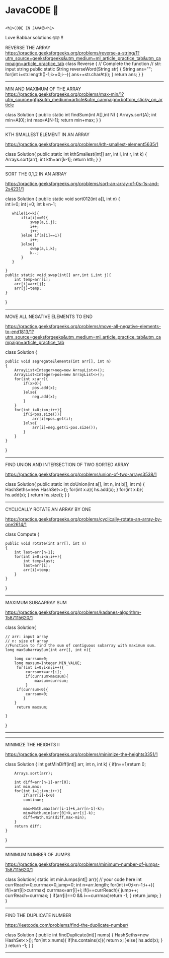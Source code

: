 # JavaCODE 🥀

                                                                      <h1>CODE IN JAVA😉<h1>

Love Babbar solutions 🤓🤓  !! 



REVERSE THE ARRAY
https://practice.geeksforgeeks.org/problems/reverse-a-string/1?utm_source=geeksforgeeks&utm_medium=ml_article_practice_tab&utm_campaign=article_practice_tab
class Reverse
{ 
    // Complete the function
    // str: input  string
    public static String reverseWord(String str)
    {
        String ans="";
        for(int i=str.length()-1;i>=0;i--){
            ans+=str.charAt(i);
        }
        return ans;
   }
}

-----------------------------------------------------------------------------------------------------------------------------------------------------------------------------------

MIN AND MAXIMUM OF THE ARRAY
https://practice.geeksforgeeks.org/problems/max-min/1?utm_source=gfg&utm_medium=article&utm_campaign=bottom_sticky_on_article 

class Solution
{ 
    public static int findSum(int A[],int N) 
    {
       Arrays.sort(A);
       int min=A[0];
       int max=A[N-1];
       return min+max;
    }
}

-----------------------------------------------------------------------------------------------------------------------------------------------------------------------------

KTH SMALLEST ELEMENT IN AN ARRAY

https://practice.geeksforgeeks.org/problems/kth-smallest-element5635/1

class Solution{
    public static int kthSmallest(int[] arr, int l, int r, int k) 
    { 
        Arrays.sort(arr);
        int kth=arr[k-1];
        return kth;
    } 
}



------------------------------------------------------------------------------------------------------------------------------------------------------------------------------------

SORT THE 0,1,2 IN AN ARRAY

https://practice.geeksforgeeks.org/problems/sort-an-array-of-0s-1s-and-2s4231/1

class Solution
{
    public static void sort012(int a[], int n)
    {   
       int i=0;
       int j=0;
       int k=n-1;
       
       while(i<=k){
           if(a[i]==0){
               swap(a,i,j);
               i++;
               j++;
           }else if(a[i]==1){
               i++;
           }else{
               swap(a,i,k);
               k--;
           }
       }
       
    }
    public static void swap(int[] arr,int i,int j){
        int temp=arr[i];
        arr[i]=arr[j];
        arr[j]=temp;
    }
}

------------------------------------------------------------------------------------------------------------------------------------------------------------------------------------

MOVE ALL NEGATIVE ELEMENTS TO END

https://practice.geeksforgeeks.org/problems/move-all-negative-elements-to-end1813/1?utm_source=geeksforgeeks&utm_medium=ml_article_practice_tab&utm_campaign=article_practice_tab

class Solution {
    
    public void segregateElements(int arr[], int n)
    {
        ArrayList<Integer>neg=new ArrayList<>();
        ArrayList<Integer>pos=new ArrayList<>();
        for(int x:arr){
            if(x>0){
                pos.add(x);
            }else{
                neg.add(x);
            }
        }
        for(int i=0;i<n;i++){
            if(i<pos.size()){
                arr[i]=pos.get(i);
            }else{
                arr[i]=neg.get(i-pos.size());
            }
        }
    }
}

--------------------------------------------------------------------------------------------------------------------------------------------------------------------------

FIND UNION AND INTERSECTION OF  TWO SORTED  ARRAY 

https://practice.geeksforgeeks.org/problems/union-of-two-arrays3538/1

class Solution{
    public static int doUnion(int a[], int n, int b[], int m) 
    {
        HashSet<Integer>hs=new HashSet<>();
        for(int x:a){
            hs.add(x);
        }
        for(int x:b){
            hs.add(x);
        }
        return hs.size();
    }
}

------------------------------------------------------------------------------------------------------------------------------------------------------------------------------

CYCLICALLY ROTATE AN ARRAY BY ONE

https://practice.geeksforgeeks.org/problems/cyclically-rotate-an-array-by-one2614/1

class Compute {
    
    public void rotate(int arr[], int n)
    {
        int last=arr[n-1];
        for(int i=0;i<n;i++){
            int temp=last;
            last=arr[i];
            arr[i]=temp;
        }
    }
}

--------------------------------------------------------------------------------------------------------------------------------------------------------------------------------

MAXIMUM SUBAARRAY SUM

https://practice.geeksforgeeks.org/problems/kadanes-algorithm-1587115620/1


class Solution{

    // arr: input array
    // n: size of array
    //Function to find the sum of contiguous subarray with maximum sum.
    long maxSubarraySum(int arr[], int n){
        
        long currsum=0;
        long maxsum=Integer.MIN_VALUE;
         for(int i=0;i<n;i++){
             currsum+=arr[i];
             if(currsum>maxsum){
                 maxsum=currsum;
             }
         if(currsum<0){
             currsum=0;
            }
        }
         return maxsum;
        
    }
    
}


---------------------------------------------------------------------------------------------------------------------------------------------------------------------

---------------------------------------------------------------------------------------------------------------------------------------------------------------------

MINIMIZE THE HEIGHTS II

https://practice.geeksforgeeks.org/problems/minimize-the-heights3351/1

class Solution {
    int getMinDiff(int[] arr, int n, int k) {
        if(n==1)return 0;
        
        Arrays.sort(arr);
        
        int diff=arr[n-1]-arr[0];
        int min,max;
        for(int i=1;i<n;i++){
            if(arr[i]-k<0)
            continue;
            
            max=Math.max(arr[i-1]+k,arr[n-1]-k);
            min=Math.min(arr[0]+k,arr[i]-k);
            diff=Math.min(diff,max-min);
        }
        return diff;
    }
}

-----------------------------------------------------------------------------------------------------------------------------------------------------------------

MINIMUM NUMBER OF JUMPS

https://practice.geeksforgeeks.org/problems/minimum-number-of-jumps-1587115620/1

class Solution{
    static int minJumps(int[] arr){
        // your code here
        int currReach=0,currmax=0,jump=0;
        int n=arr.length;
        for(int i=0;i<n-1;i++){
            if(i+arr[i]>currmax)
                currmax=arr[i]+i;
                if(i==currReach){
                    jump++;
                    currReach=currmax;
        }
            if(arr[i]==0 && i==currmax)return -1;
        }
        return jump;
    }
}

------------------------------------------------------------------------------------------------------------------------------------------------------------------

FIND THE DUPLICATE NUMBER

https://leetcode.com/problems/find-the-duplicate-number/


class Solution {
    public int findDuplicate(int[] nums) {
    HashSet<Integer>hs=new HashSet<>();
    for(int x:nums){
        if(hs.contains(x)){
            return x;
        }else{
            hs.add(x);
        }
    }
    return -1;
}
}


-----------------------------------------------------------------------------------------------------------------------------------------------------------------


